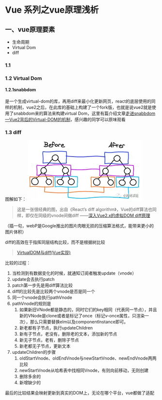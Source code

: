 # Vue 系列之vue原理浅析

## 一、vue原理要素
- 生命周期
- Virtual Dom
- diff

### 1.1

### 1.2 Virtual Dom

#### 1.2.1snabbdom
是一个生成virtual-dom的库，再用diff来最小化更新网页，react的底层使用的同样的机制，vue2之后，在此库的基础上构建了一个fork版，也就是说vue2就是使用了snabbdom来的算法来构建virtual Dom，这里有篇介绍文章[走进snabbdom—Vue2背后的Virtual-DOM的机制](https://juejin.im/post/5a42119d5188256970783df1)，感兴趣的同学可以原味观看



### 1.3 diff
图解如下：
![virtualDomDiffWay](./source/virtualDomDiffWay.webP)


> 这是一张很经典的图，出自《React’s diff algorithm》，Vue的diff算法也同样，即仅在同级的vnode间做diff
——[深入Vue2.x的虚拟DOM diff原理](https://mp.weixin.qq.com/s/pd0Mshl-f0aJ8C-1Vc95Zw)

（插一句，webP是Google推出的图片肉眼无损的压缩算法格式，能带来更小的图片体积）

diff的高效在于指挥同层结构比较，而不是根据树比较

>[VirtualDOM与diff(Vue实现)](https://juejin.im/post/59bfbd736fb9a00a52065ec7#heading-6)

比较的过程：

1. 当检测到有数据变化的时候，就通知订阅者触发update（vnode）
2. update会去执行patch
3. patch第一步先是用diff算法比较
4. diff的比较先是比较两个vnode是否是同一个
5. 同一个vnode会执行pathVnode
6. pathVnode的规则是
    1. 如果新旧VNode都是静态的，同时它们的key相同（代表同一节点），并且新的VNode是clone或者是标记了once（标记v-once属性，只渲染一次），那么只需要替换elm以及componentInstance即可。
    2. 新老都有子节点，执行updateChildren
    3. 新有子节点，老没有，删除老的文本，添加新的节点
    4. 新无子节点，老有，删除子节点
    5. 新老都无子节点，更新文本
7. updateChildren的步骤
    1. oldStartVnode、oldEndVnode与newStartVnode、newEndVnode两两比较
    2. newStartVnode从哈希表中找相同Vnode，有则向前移动，无则创建
    3. 删除多余的
    4. 新增缺少的

最后的比较结果会映射更新到真实的DOM上，无论在哪个平台，vue都做了适配